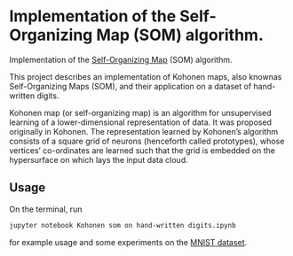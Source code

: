 # Implementation of the Self-Organizing Map (SOM) algorithm.

Implementation of the [Self-Organizing Map][som] (SOM) algorithm. 

This project describes an implementation of Kohonen maps, also knownas Self-Organizing Maps (SOM), and their application on a dataset of hand-written digits.

Kohonen map (or self-organizing map) is an algorithm for unsupervised learning of a lower-dimensional representation of data.  It was proposed originally in Kohonen.  The representation learned by Kohonen’s algorithm consists of a square grid of neurons (henceforth called prototypes), whose vertices’ co-ordinates  are  learned  such  that  the  grid  is  embedded  on  the  hypersurface  on which lays the input data cloud.

[som]: https://en.wikipedia.org/wiki/Self-organizing_map


## Usage
On the terminal, run

```sh
jupyter notebook Kohonen som on hand-written digits.ipynb
```
for example usage and some experiments on the [MNIST dataset](https://en.wikipedia.org/wiki/MNIST_database).

